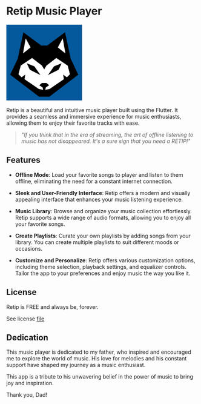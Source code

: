 # Retip Music Player

<p align="left">
    <img src="assets/release/images/logo.svg" width="200">
</p>

Retip is a beautiful and intuitive music player built using the Flutter. It provides a seamless and immersive experience for music enthusiasts, allowing them to enjoy their favorite tracks with ease.

> *"If you think that in the era of streaming, the art of offline listening to music has not disappeared. It's a sure sign that you need a RETIP!"*

## Features

- **Offline Mode**: Load your favorite songs to player and listen to them offline, eliminating the need for a constant internet connection.

- **Sleek and User-Friendly Interface**: Retip offers a modern and visually appealing interface that enhances your music listening experience.

- **Music Library**: Browse and organize your music collection effortlessly. Retip supports a wide range of audio formats, allowing you to enjoy all your favorite songs.

- **Create Playlists**: Curate your own playlists by adding songs from your library. You can create multiple playlists to suit different moods or occasions.

- **Customize and Personalize**: Retip offers various customization options, including theme selection, playback settings, and equalizer controls. Tailor the app to your preferences and enjoy music the way you like it.

## License

Retip is FREE and always be, forever.

See license [file](LICENSE)

## Dedication

This music player is dedicated to my father, who inspired and encouraged me to explore the world of music. His love for melodies and his constant support have shaped my journey as a music enthusiast.

This app is a tribute to his unwavering belief in the power of music to bring joy and inspiration.

Thank you, Dad!

